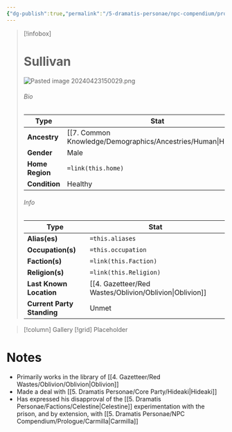 ```yaml
---
{"dg-publish":true,"permalink":"/5-dramatis-personae/npc-compendium/prologue/sullivan/","noteIcon":""}
---
```



> [!infobox]
> # Sullivan
> ![Pasted image 20240423150029.png](/img/user/x.%20Assets/Attachments/Pasted%20image%2020240423150029.png)
> ###### Bio
> Type |  Stat |
> ---|---|
> **Ancestry** | [[7. Common Knowledge/Demographics/Ancestries/Human\|Human]] |
> **Gender** | Male |
> **Home Region** | `=link(this.home)` |
> **Condition** | Healthy |
> ###### Info
> Type |  Stat |
> ---|---|
> **Alias(es)** | `=this.aliases` |
> **Occupation(s)** | `=this.occupation` |
> **Faction(s)** | `=link(this.Faction)` |
> **Religion(s)** | `=link(this.Religion)` |
> **Last Known Location** | [[4. Gazetteer/Red Wastes/Oblivion/Oblivion\|Oblivion]] |
> **Current Party Standing** | Unmet |

> [!column] Gallery 
> [!grid] 
> Placeholder


# Notes

- Primarily works in the library of [[4. Gazetteer/Red Wastes/Oblivion/Oblivion\|Oblivion]] 
- Made a deal with [[5. Dramatis Personae/Core Party/Hideaki\|Hideaki]] 
- Has expressed his disapproval of the [[5. Dramatis Personae/Factions/Celestine\|Celestine]] experimentation with the prison, and by extension, with [[5. Dramatis Personae/NPC Compendium/Prologue/Carmilla\|Carmilla]] 

